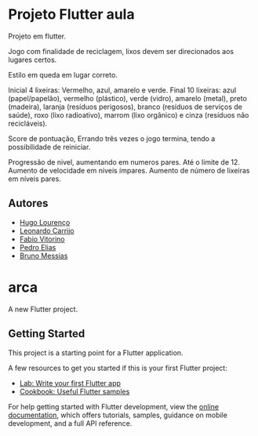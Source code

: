 # Projeto Flutter aula

Projeto em flutter.

Jogo com finalidade de reciclagem, lixos devem ser direcionados aos lugares certos.

Estilo em queda em lugar correto.

Inicial 4 lixeiras: Vermelho, azul, amarelo e verde.
Final 10 lixeiras: azul (papel/papelão), vermelho (plástico), verde (vidro), amarelo (metal), preto (madeira), laranja (resíduos perigosos), branco (resíduos de serviços de saúde), roxo (lixo radioativo), marrom (lixo orgânico) e cinza (resíduos não recicláveis).

Score de pontuação, Errando três vezes o jogo termina, tendo a possibilidade de reiniciar.

Progressão de nivel, aumentando em numeros pares.
Até o limite de 12.
Aumento de velocidade em niveis ímpares.
Aumento de número de lixeiras em níveis pares.

## Autores

- [Hugo Lourenço](https://github.com/HugoHLourenco)
- [Leonardo Carrijo](https://github.com/LeoCarrijo)
- [Fabio Vitorino](https://github.com/fabiovitorino97)
- [Pedro Elias](https://github.com/PedroEliasCS)
- [Bruno Messias](https://github.com/m3ssJS)

# arca

A new Flutter project.

## Getting Started

This project is a starting point for a Flutter application.

A few resources to get you started if this is your first Flutter project:

- [Lab: Write your first Flutter app](https://docs.flutter.dev/get-started/codelab)
- [Cookbook: Useful Flutter samples](https://docs.flutter.dev/cookbook)

For help getting started with Flutter development, view the
[online documentation](https://docs.flutter.dev/), which offers tutorials,
samples, guidance on mobile development, and a full API reference.
